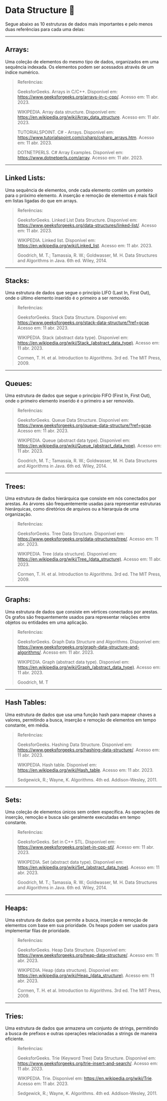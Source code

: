 # Data Structure 🎲

Segue abaixo as 10 estruturas de dados mais importantes e pelo menos duas referências para cada uma delas:

---

## Arrays:

Uma coleção de elementos do mesmo tipo de dados, organizados em uma sequência indexada. Os elementos podem ser acessados através de um índice numérico.

> Referências:
>
> GeeksforGeeks. Arrays in C/C++. Disponível em: https://www.geeksforgeeks.org/arrays-in-c-cpp/. Acesso em: 11 abr. 2023.
>
> WIKIPEDIA. Array data structure. Disponível em: https://en.wikipedia.org/wiki/Array_data_structure. Acesso em: 11 abr. 2023.
>
> TUTORIALSPOINT. C# - Arrays. Disponível em: https://www.tutorialspoint.com/csharp/csharp_arrays.htm. Acesso em: 11 abr. 2023.
>
> DOTNETPERLS. C# Array Examples. Disponível em: https://www.dotnetperls.com/array. Acesso em: 11 abr. 2023.

---

## Linked Lists:

Uma sequência de elementos, onde cada elemento contém um ponteiro para o próximo elemento. A inserção e remoção de elementos é mais fácil em listas ligadas do que em arrays.

> Referências:
>
> GeeksforGeeks. Linked List Data Structure. Disponível em: https://www.geeksforgeeks.org/data-structures/linked-list/. Acesso em: 11 abr. 2023.
>
> WIKIPEDIA. Linked list. Disponível em: https://en.wikipedia.org/wiki/Linked_list. Acesso em: 11 abr. 2023.
>
> Goodrich, M. T.; Tamassia, R. W.; Goldwasser, M. H. Data Structures and Algorithms in Java. 6th ed. Wiley, 2014.

---

## Stacks:

Uma estrutura de dados que segue o princípio LIFO (Last In, First Out), onde o último elemento inserido é o primeiro a ser removido.

> Referências:
>
> GeeksforGeeks. Stack Data Structure. Disponível em: https://www.geeksforgeeks.org/stack-data-structure/?ref=gcse. Acesso em: 11 abr. 2023.
>
> WIKIPEDIA. Stack (abstract data type). Disponível em: https://en.wikipedia.org/wiki/Stack_(abstract_data_type). Acesso em: 11 abr. 2023.
>
> Cormen, T. H. et al. Introduction to Algorithms. 3rd ed. The MIT Press, 2009.

---

## Queues:

Uma estrutura de dados que segue o princípio FIFO (First In, First Out), onde o primeiro elemento inserido é o primeiro a ser removido.

> Referências:
>
> GeeksforGeeks. Queue Data Structure. Disponível em: https://www.geeksforgeeks.org/queue-data-structure/?ref=gcse. Acesso em: 11 abr. 2023.
>
> WIKIPEDIA. Queue (abstract data type). Disponível em: https://en.wikipedia.org/wiki/Queue_(abstract_data_type). Acesso em: 11 abr. 2023.
>
> Goodrich, M. T.; Tamassia, R. W.; Goldwasser, M. H. Data Structures and Algorithms in Java. 6th ed. Wiley, 2014.

---

## Trees:

Uma estrutura de dados hierárquica que consiste em nós conectados por arestas. As árvores são frequentemente usadas para representar estruturas hierárquicas, como diretórios de arquivos ou a hierarquia de uma organização.

> Referências:
>
> GeeksforGeeks. Tree Data Structure. Disponível em: https://www.geeksforgeeks.org/data-structures/tree/. Acesso em: 11 abr. 2023.
>
> WIKIPEDIA. Tree (data structure). Disponível em: https://en.wikipedia.org/wiki/Tree_(data_structure). Acesso em: 11 abr. 2023.
>
> Cormen, T. H. et al. Introduction to Algorithms. 3rd ed. The MIT Press, 2009.

---

## Graphs:

Uma estrutura de dados que consiste em vértices conectados por arestas. Os grafos são frequentemente usados para representar relações entre objetos ou entidades em uma aplicação.

> Referências:
>
> GeeksforGeeks. Graph Data Structure and Algorithms. Disponível em: https://www.geeksforgeeks.org/graph-data-structure-and-algorithms/. Acesso em: 11 abr. 2023.
>
> WIKIPEDIA. Graph (abstract data type). Disponível em: https://en.wikipedia.org/wiki/Graph_(abstract_data_type). Acesso em: 11 abr. 2023.
>
> Goodrich, M. T

---

## Hash Tables:

Uma estrutura de dados que usa uma função hash para mapear chaves a valores, permitindo a busca, inserção e remoção de elementos em tempo constante, em média.

> Referências:
>
> GeeksforGeeks. Hashing Data Structure. Disponível em: https://www.geeksforgeeks.org/hashing-data-structure/. Acesso em: 11 abr. 2023.
>
> WIKIPEDIA. Hash table. Disponível em: https://en.wikipedia.org/wiki/Hash_table. Acesso em: 11 abr. 2023.
>
> Sedgewick, R.; Wayne, K. Algorithms. 4th ed. Addison-Wesley, 2011.

---

## Sets:

Uma coleção de elementos únicos sem ordem específica. As operações de inserção, remoção e busca são geralmente executadas em tempo constante.

> Referências:
>
> GeeksforGeeks. Set in C++ STL. Disponível em: https://www.geeksforgeeks.org/set-in-cpp-stl/. Acesso em: 11 abr. 2023.
>
> WIKIPEDIA. Set (abstract data type). Disponível em: https://en.wikipedia.org/wiki/Set_(abstract_data_type). Acesso em: 11 abr. 2023.
>
> Goodrich, M. T.; Tamassia, R. W.; Goldwasser, M. H. Data Structures and Algorithms in Java. 6th ed. Wiley, 2014.

---

## Heaps:

Uma estrutura de dados que permite a busca, inserção e remoção de elementos com base em sua prioridade. Os heaps podem ser usados para implementar filas de prioridade.

> Referências:
>
> GeeksforGeeks. Heap Data Structure. Disponível em: https://www.geeksforgeeks.org/heap-data-structure/. Acesso em: 11 abr. 2023.
>
> WIKIPEDIA. Heap (data structure). Disponível em: https://en.wikipedia.org/wiki/Heap_(data_structure). Acesso em: 11 abr. 2023.
>
> Cormen, T. H. et al. Introduction to Algorithms. 3rd ed. The MIT Press, 2009.

---

## Tries:

Uma estrutura de dados que armazena um conjunto de strings, permitindo a busca de prefixos e outras operações relacionadas a strings de maneira eficiente.

> Referências:
>
> GeeksforGeeks. Trie (Keyword Tree) Data Structure. Disponível em: https://www.geeksforgeeks.org/trie-insert-and-search/. Acesso em: 11 abr. 2023.
>
> WIKIPEDIA. Trie. Disponível em: https://en.wikipedia.org/wiki/Trie. Acesso em: 11 abr. 2023.
>
> Sedgewick, R.; Wayne, K. Algorithms. 4th ed. Addison-Wesley, 2011.
